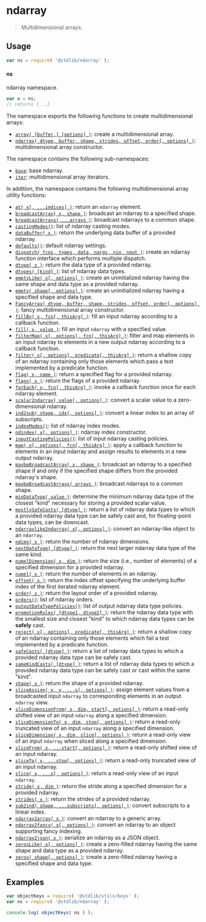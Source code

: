 <!--

@license Apache-2.0

Copyright (c) 2018 The Stdlib Authors.

Licensed under the Apache License, Version 2.0 (the "License");
you may not use this file except in compliance with the License.
You may obtain a copy of the License at

   http://www.apache.org/licenses/LICENSE-2.0

Unless required by applicable law or agreed to in writing, software
distributed under the License is distributed on an "AS IS" BASIS,
WITHOUT WARRANTIES OR CONDITIONS OF ANY KIND, either express or implied.
See the License for the specific language governing permissions and
limitations under the License.

-->

# ndarray

> Multidimensional arrays.

<section class="usage">

## Usage

```javascript
var ns = require( '@stdlib/ndarray' );
```

#### ns

ndarray namespace.

```javascript
var o = ns;
// returns {...}
```

The namespace exports the following functions to create multidimensional arrays:

<!-- <toc pattern="+(array|ctor)"> -->

<div class="namespace-toc">

-   <span class="signature">[`array( [buffer,] [options] )`][@stdlib/ndarray/array]</span><span class="delimiter">: </span><span class="description">create a multidimensional array.</span>
-   <span class="signature">[`ndarray( dtype, buffer, shape, strides, offset, order[, options] )`][@stdlib/ndarray/ctor]</span><span class="delimiter">: </span><span class="description">multidimensional array constructor.</span>

</div>

<!-- </toc> -->

The namespace contains the following sub-namespaces:

<!-- <toc pattern="+(base|iter)"> -->

<div class="namespace-toc">

-   <span class="signature">[`base`][@stdlib/ndarray/base]</span><span class="delimiter">: </span><span class="description">base ndarray.</span>
-   <span class="signature">[`iter`][@stdlib/ndarray/iter]</span><span class="delimiter">: </span><span class="description">multidimensional array iterators.</span>

</div>

<!-- </toc> -->

In addition, the namespace contains the following multidimensional array utility functions:

<!-- <toc pattern="*" > -->

<div class="namespace-toc">

-   <span class="signature">[`at( x[, ...indices] )`][@stdlib/ndarray/at]</span><span class="delimiter">: </span><span class="description">return an `ndarray` element.</span>
-   <span class="signature">[`broadcastArray( x, shape )`][@stdlib/ndarray/broadcast-array]</span><span class="delimiter">: </span><span class="description">broadcast an ndarray to a specified shape.</span>
-   <span class="signature">[`broadcastArrays( ...arrays )`][@stdlib/ndarray/broadcast-arrays]</span><span class="delimiter">: </span><span class="description">broadcast ndarrays to a common shape.</span>
-   <span class="signature">[`castingModes()`][@stdlib/ndarray/casting-modes]</span><span class="delimiter">: </span><span class="description">list of ndarray casting modes.</span>
-   <span class="signature">[`dataBuffer( x )`][@stdlib/ndarray/data-buffer]</span><span class="delimiter">: </span><span class="description">return the underlying data buffer of a provided ndarray.</span>
-   <span class="signature">[`defaults()`][@stdlib/ndarray/defaults]</span><span class="delimiter">: </span><span class="description">default ndarray settings.</span>
-   <span class="signature">[`dispatch( fcns, types, data, nargs, nin, nout )`][@stdlib/ndarray/dispatch]</span><span class="delimiter">: </span><span class="description">create an ndarray function interface which performs multiple dispatch.</span>
-   <span class="signature">[`dtype( x )`][@stdlib/ndarray/dtype]</span><span class="delimiter">: </span><span class="description">return the data type of a provided ndarray.</span>
-   <span class="signature">[`dtypes( [kind] )`][@stdlib/ndarray/dtypes]</span><span class="delimiter">: </span><span class="description">list of ndarray data types.</span>
-   <span class="signature">[`emptyLike( x[, options] )`][@stdlib/ndarray/empty-like]</span><span class="delimiter">: </span><span class="description">create an uninitialized ndarray having the same shape and data type as a provided ndarray.</span>
-   <span class="signature">[`empty( shape[, options] )`][@stdlib/ndarray/empty]</span><span class="delimiter">: </span><span class="description">create an uninitialized ndarray having a specified shape and data type.</span>
-   <span class="signature">[`FancyArray( dtype, buffer, shape, strides, offset, order[, options] )`][@stdlib/ndarray/fancy]</span><span class="delimiter">: </span><span class="description">fancy multidimensional array constructor.</span>
-   <span class="signature">[`fillBy( x, fcn[, thisArg] )`][@stdlib/ndarray/fill-by]</span><span class="delimiter">: </span><span class="description">fill an input ndarray according to a callback function.</span>
-   <span class="signature">[`fill( x, value )`][@stdlib/ndarray/fill]</span><span class="delimiter">: </span><span class="description">fill an input `ndarray` with a specified value.</span>
-   <span class="signature">[`filterMap( x[, options], fcn[, thisArg] )`][@stdlib/ndarray/filter-map]</span><span class="delimiter">: </span><span class="description">filter and map elements in an input ndarray to elements in a new output ndarray according to a callback function.</span>
-   <span class="signature">[`filter( x[, options], predicate[, thisArg] )`][@stdlib/ndarray/filter]</span><span class="delimiter">: </span><span class="description">return a shallow copy of an ndarray containing only those elements which pass a test implemented by a predicate function.</span>
-   <span class="signature">[`flag( x, name )`][@stdlib/ndarray/flag]</span><span class="delimiter">: </span><span class="description">return a specified flag for a provided ndarray.</span>
-   <span class="signature">[`flags( x )`][@stdlib/ndarray/flags]</span><span class="delimiter">: </span><span class="description">return the flags of a provided ndarray.</span>
-   <span class="signature">[`forEach( x, fcn[, thisArg] )`][@stdlib/ndarray/for-each]</span><span class="delimiter">: </span><span class="description">invoke a callback function once for each ndarray element.</span>
-   <span class="signature">[`scalar2ndarray( value[, options] )`][@stdlib/ndarray/from-scalar]</span><span class="delimiter">: </span><span class="description">convert a scalar value to a zero-dimensional ndarray.</span>
-   <span class="signature">[`ind2sub( shape, idx[, options] )`][@stdlib/ndarray/ind2sub]</span><span class="delimiter">: </span><span class="description">convert a linear index to an array of subscripts.</span>
-   <span class="signature">[`indexModes()`][@stdlib/ndarray/index-modes]</span><span class="delimiter">: </span><span class="description">list of ndarray index modes.</span>
-   <span class="signature">[`ndindex( x[, options] )`][@stdlib/ndarray/index]</span><span class="delimiter">: </span><span class="description">ndarray index constructor.</span>
-   <span class="signature">[`inputCastingPolicies()`][@stdlib/ndarray/input-casting-policies]</span><span class="delimiter">: </span><span class="description">list of input ndarray casting policies.</span>
-   <span class="signature">[`map( x[, options], fcn[, thisArg] )`][@stdlib/ndarray/map]</span><span class="delimiter">: </span><span class="description">apply a callback function to elements in an input ndarray and assign results to elements in a new output ndarray.</span>
-   <span class="signature">[`maybeBroadcastArray( x, shape )`][@stdlib/ndarray/maybe-broadcast-array]</span><span class="delimiter">: </span><span class="description">broadcast an ndarray to a specified shape if and only if the specified shape differs from the provided ndarray's shape.</span>
-   <span class="signature">[`maybeBroadcastArrays( arrays )`][@stdlib/ndarray/maybe-broadcast-arrays]</span><span class="delimiter">: </span><span class="description">broadcast ndarrays to a common shape.</span>
-   <span class="signature">[`minDataType( value )`][@stdlib/ndarray/min-dtype]</span><span class="delimiter">: </span><span class="description">determine the minimum ndarray data type of the closest "kind" necessary for storing a provided scalar value.</span>
-   <span class="signature">[`mostlySafeCasts( [dtype] )`][@stdlib/ndarray/mostly-safe-casts]</span><span class="delimiter">: </span><span class="description">return a list of ndarray data types to which a provided ndarray data type can be safely cast and, for floating-point data types, can be downcast.</span>
-   <span class="signature">[`ndarraylike2ndarray( x[, options] )`][@stdlib/ndarray/ndarraylike2ndarray]</span><span class="delimiter">: </span><span class="description">convert an ndarray-like object to an `ndarray`.</span>
-   <span class="signature">[`ndims( x )`][@stdlib/ndarray/ndims]</span><span class="delimiter">: </span><span class="description">return the number of ndarray dimensions.</span>
-   <span class="signature">[`nextDataType( [dtype] )`][@stdlib/ndarray/next-dtype]</span><span class="delimiter">: </span><span class="description">return the next larger ndarray data type of the same kind.</span>
-   <span class="signature">[`numelDimension( x, dim )`][@stdlib/ndarray/numel-dimension]</span><span class="delimiter">: </span><span class="description">return the size (i.e., number of elements) of a specified dimension for a provided ndarray.</span>
-   <span class="signature">[`numel( x )`][@stdlib/ndarray/numel]</span><span class="delimiter">: </span><span class="description">return the number of elements in an ndarray.</span>
-   <span class="signature">[`offset( x )`][@stdlib/ndarray/offset]</span><span class="delimiter">: </span><span class="description">return the index offset specifying the underlying buffer index of the first iterated ndarray element.</span>
-   <span class="signature">[`order( x )`][@stdlib/ndarray/order]</span><span class="delimiter">: </span><span class="description">return the layout order of a provided ndarray.</span>
-   <span class="signature">[`orders()`][@stdlib/ndarray/orders]</span><span class="delimiter">: </span><span class="description">list of ndarray orders.</span>
-   <span class="signature">[`outputDataTypePolicies()`][@stdlib/ndarray/output-dtype-policies]</span><span class="delimiter">: </span><span class="description">list of output ndarray data type policies.</span>
-   <span class="signature">[`promotionRules( [dtype1, dtype2] )`][@stdlib/ndarray/promotion-rules]</span><span class="delimiter">: </span><span class="description">return the ndarray data type with the smallest size and closest "kind" to which ndarray data types can be **safely** cast.</span>
-   <span class="signature">[`reject( x[, options], predicate[, thisArg] )`][@stdlib/ndarray/reject]</span><span class="delimiter">: </span><span class="description">return a shallow copy of an ndarray containing only those elements which fail a test implemented by a predicate function.</span>
-   <span class="signature">[`safeCasts( [dtype] )`][@stdlib/ndarray/safe-casts]</span><span class="delimiter">: </span><span class="description">return a list of ndarray data types to which a provided ndarray data type can be safely cast.</span>
-   <span class="signature">[`sameKindCasts( [dtype] )`][@stdlib/ndarray/same-kind-casts]</span><span class="delimiter">: </span><span class="description">return a list of ndarray data types to which a provided ndarray data type can be safely cast or cast within the same "kind".</span>
-   <span class="signature">[`shape( x )`][@stdlib/ndarray/shape]</span><span class="delimiter">: </span><span class="description">return the shape of a provided ndarray.</span>
-   <span class="signature">[`sliceAssign( x, y, ...s[, options] )`][@stdlib/ndarray/slice-assign]</span><span class="delimiter">: </span><span class="description">assign element values from a broadcasted input `ndarray` to corresponding elements in an output `ndarray` view.</span>
-   <span class="signature">[`sliceDimensionFrom( x, dim, start[, options] )`][@stdlib/ndarray/slice-dimension-from]</span><span class="delimiter">: </span><span class="description">return a read-only shifted view of an input `ndarray` along a specified dimension.</span>
-   <span class="signature">[`sliceDimensionTo( x, dim, stop[, options] )`][@stdlib/ndarray/slice-dimension-to]</span><span class="delimiter">: </span><span class="description">return a read-only truncated view of an input `ndarray` along a specified dimension.</span>
-   <span class="signature">[`sliceDimension( x, dim, slice[, options] )`][@stdlib/ndarray/slice-dimension]</span><span class="delimiter">: </span><span class="description">return a read-only view of an input `ndarray` when sliced along a specified dimension.</span>
-   <span class="signature">[`sliceFrom( x, ...start[, options] )`][@stdlib/ndarray/slice-from]</span><span class="delimiter">: </span><span class="description">return a read-only shifted view of an input ndarray.</span>
-   <span class="signature">[`sliceTo( x, ...stop[, options] )`][@stdlib/ndarray/slice-to]</span><span class="delimiter">: </span><span class="description">return a read-only truncated view of an input ndarray.</span>
-   <span class="signature">[`slice( x, ...s[, options] )`][@stdlib/ndarray/slice]</span><span class="delimiter">: </span><span class="description">return a read-only view of an input `ndarray`.</span>
-   <span class="signature">[`stride( x, dim )`][@stdlib/ndarray/stride]</span><span class="delimiter">: </span><span class="description">return the stride along a specified dimension for a provided ndarray.</span>
-   <span class="signature">[`strides( x )`][@stdlib/ndarray/strides]</span><span class="delimiter">: </span><span class="description">return the strides of a provided ndarray.</span>
-   <span class="signature">[`sub2ind( shape, ...subscripts[, options] )`][@stdlib/ndarray/sub2ind]</span><span class="delimiter">: </span><span class="description">convert subscripts to a linear index.</span>
-   <span class="signature">[`ndarray2array( x )`][@stdlib/ndarray/to-array]</span><span class="delimiter">: </span><span class="description">convert an ndarray to a generic array.</span>
-   <span class="signature">[`ndarray2fancy( x[, options] )`][@stdlib/ndarray/to-fancy]</span><span class="delimiter">: </span><span class="description">convert an ndarray to an object supporting fancy indexing.</span>
-   <span class="signature">[`ndarray2json( x )`][@stdlib/ndarray/to-json]</span><span class="delimiter">: </span><span class="description">serialize an ndarray as a JSON object.</span>
-   <span class="signature">[`zerosLike( x[, options] )`][@stdlib/ndarray/zeros-like]</span><span class="delimiter">: </span><span class="description">create a zero-filled ndarray having the same shape and data type as a provided ndarray.</span>
-   <span class="signature">[`zeros( shape[, options] )`][@stdlib/ndarray/zeros]</span><span class="delimiter">: </span><span class="description">create a zero-filled ndarray having a specified shape and data type.</span>

</div>

<!-- </toc> -->

</section>

<!-- /.usage -->

<section class="examples">

## Examples

<!-- TODO: better examples -->

<!-- eslint no-undef: "error" -->

```javascript
var objectKeys = require( '@stdlib/utils/keys' );
var ns = require( '@stdlib/ndarray' );

console.log( objectKeys( ns ) );
```

</section>

<!-- /.examples -->

<!-- Section for related `stdlib` packages. Do not manually edit this section, as it is automatically populated. -->

<section class="related">

</section>

<!-- /.related -->

<!-- Section for all links. Make sure to keep an empty line after the `section` element and another before the `/section` close. -->

<section class="links">

<!-- <toc-links> -->

[@stdlib/ndarray/at]: https://github.com/stdlib-js/stdlib/tree/develop/lib/node_modules/%40stdlib/ndarray/at

[@stdlib/ndarray/broadcast-array]: https://github.com/stdlib-js/stdlib/tree/develop/lib/node_modules/%40stdlib/ndarray/broadcast-array

[@stdlib/ndarray/broadcast-arrays]: https://github.com/stdlib-js/stdlib/tree/develop/lib/node_modules/%40stdlib/ndarray/broadcast-arrays

[@stdlib/ndarray/casting-modes]: https://github.com/stdlib-js/stdlib/tree/develop/lib/node_modules/%40stdlib/ndarray/casting-modes

[@stdlib/ndarray/data-buffer]: https://github.com/stdlib-js/stdlib/tree/develop/lib/node_modules/%40stdlib/ndarray/data-buffer

[@stdlib/ndarray/defaults]: https://github.com/stdlib-js/stdlib/tree/develop/lib/node_modules/%40stdlib/ndarray/defaults

[@stdlib/ndarray/dispatch]: https://github.com/stdlib-js/stdlib/tree/develop/lib/node_modules/%40stdlib/ndarray/dispatch

[@stdlib/ndarray/dtype]: https://github.com/stdlib-js/stdlib/tree/develop/lib/node_modules/%40stdlib/ndarray/dtype

[@stdlib/ndarray/dtypes]: https://github.com/stdlib-js/stdlib/tree/develop/lib/node_modules/%40stdlib/ndarray/dtypes

[@stdlib/ndarray/empty-like]: https://github.com/stdlib-js/stdlib/tree/develop/lib/node_modules/%40stdlib/ndarray/empty-like

[@stdlib/ndarray/empty]: https://github.com/stdlib-js/stdlib/tree/develop/lib/node_modules/%40stdlib/ndarray/empty

[@stdlib/ndarray/fancy]: https://github.com/stdlib-js/stdlib/tree/develop/lib/node_modules/%40stdlib/ndarray/fancy

[@stdlib/ndarray/fill-by]: https://github.com/stdlib-js/stdlib/tree/develop/lib/node_modules/%40stdlib/ndarray/fill-by

[@stdlib/ndarray/fill]: https://github.com/stdlib-js/stdlib/tree/develop/lib/node_modules/%40stdlib/ndarray/fill

[@stdlib/ndarray/filter-map]: https://github.com/stdlib-js/stdlib/tree/develop/lib/node_modules/%40stdlib/ndarray/filter-map

[@stdlib/ndarray/filter]: https://github.com/stdlib-js/stdlib/tree/develop/lib/node_modules/%40stdlib/ndarray/filter

[@stdlib/ndarray/flag]: https://github.com/stdlib-js/stdlib/tree/develop/lib/node_modules/%40stdlib/ndarray/flag

[@stdlib/ndarray/flags]: https://github.com/stdlib-js/stdlib/tree/develop/lib/node_modules/%40stdlib/ndarray/flags

[@stdlib/ndarray/for-each]: https://github.com/stdlib-js/stdlib/tree/develop/lib/node_modules/%40stdlib/ndarray/for-each

[@stdlib/ndarray/from-scalar]: https://github.com/stdlib-js/stdlib/tree/develop/lib/node_modules/%40stdlib/ndarray/from-scalar

[@stdlib/ndarray/ind2sub]: https://github.com/stdlib-js/stdlib/tree/develop/lib/node_modules/%40stdlib/ndarray/ind2sub

[@stdlib/ndarray/index-modes]: https://github.com/stdlib-js/stdlib/tree/develop/lib/node_modules/%40stdlib/ndarray/index-modes

[@stdlib/ndarray/index]: https://github.com/stdlib-js/stdlib/tree/develop/lib/node_modules/%40stdlib/ndarray/index

[@stdlib/ndarray/input-casting-policies]: https://github.com/stdlib-js/stdlib/tree/develop/lib/node_modules/%40stdlib/ndarray/input-casting-policies

[@stdlib/ndarray/map]: https://github.com/stdlib-js/stdlib/tree/develop/lib/node_modules/%40stdlib/ndarray/map

[@stdlib/ndarray/maybe-broadcast-array]: https://github.com/stdlib-js/stdlib/tree/develop/lib/node_modules/%40stdlib/ndarray/maybe-broadcast-array

[@stdlib/ndarray/maybe-broadcast-arrays]: https://github.com/stdlib-js/stdlib/tree/develop/lib/node_modules/%40stdlib/ndarray/maybe-broadcast-arrays

[@stdlib/ndarray/min-dtype]: https://github.com/stdlib-js/stdlib/tree/develop/lib/node_modules/%40stdlib/ndarray/min-dtype

[@stdlib/ndarray/mostly-safe-casts]: https://github.com/stdlib-js/stdlib/tree/develop/lib/node_modules/%40stdlib/ndarray/mostly-safe-casts

[@stdlib/ndarray/ndarraylike2ndarray]: https://github.com/stdlib-js/stdlib/tree/develop/lib/node_modules/%40stdlib/ndarray/ndarraylike2ndarray

[@stdlib/ndarray/ndims]: https://github.com/stdlib-js/stdlib/tree/develop/lib/node_modules/%40stdlib/ndarray/ndims

[@stdlib/ndarray/next-dtype]: https://github.com/stdlib-js/stdlib/tree/develop/lib/node_modules/%40stdlib/ndarray/next-dtype

[@stdlib/ndarray/numel-dimension]: https://github.com/stdlib-js/stdlib/tree/develop/lib/node_modules/%40stdlib/ndarray/numel-dimension

[@stdlib/ndarray/numel]: https://github.com/stdlib-js/stdlib/tree/develop/lib/node_modules/%40stdlib/ndarray/numel

[@stdlib/ndarray/offset]: https://github.com/stdlib-js/stdlib/tree/develop/lib/node_modules/%40stdlib/ndarray/offset

[@stdlib/ndarray/order]: https://github.com/stdlib-js/stdlib/tree/develop/lib/node_modules/%40stdlib/ndarray/order

[@stdlib/ndarray/orders]: https://github.com/stdlib-js/stdlib/tree/develop/lib/node_modules/%40stdlib/ndarray/orders

[@stdlib/ndarray/output-dtype-policies]: https://github.com/stdlib-js/stdlib/tree/develop/lib/node_modules/%40stdlib/ndarray/output-dtype-policies

[@stdlib/ndarray/promotion-rules]: https://github.com/stdlib-js/stdlib/tree/develop/lib/node_modules/%40stdlib/ndarray/promotion-rules

[@stdlib/ndarray/reject]: https://github.com/stdlib-js/stdlib/tree/develop/lib/node_modules/%40stdlib/ndarray/reject

[@stdlib/ndarray/safe-casts]: https://github.com/stdlib-js/stdlib/tree/develop/lib/node_modules/%40stdlib/ndarray/safe-casts

[@stdlib/ndarray/same-kind-casts]: https://github.com/stdlib-js/stdlib/tree/develop/lib/node_modules/%40stdlib/ndarray/same-kind-casts

[@stdlib/ndarray/shape]: https://github.com/stdlib-js/stdlib/tree/develop/lib/node_modules/%40stdlib/ndarray/shape

[@stdlib/ndarray/slice-assign]: https://github.com/stdlib-js/stdlib/tree/develop/lib/node_modules/%40stdlib/ndarray/slice-assign

[@stdlib/ndarray/slice-dimension-from]: https://github.com/stdlib-js/stdlib/tree/develop/lib/node_modules/%40stdlib/ndarray/slice-dimension-from

[@stdlib/ndarray/slice-dimension-to]: https://github.com/stdlib-js/stdlib/tree/develop/lib/node_modules/%40stdlib/ndarray/slice-dimension-to

[@stdlib/ndarray/slice-dimension]: https://github.com/stdlib-js/stdlib/tree/develop/lib/node_modules/%40stdlib/ndarray/slice-dimension

[@stdlib/ndarray/slice-from]: https://github.com/stdlib-js/stdlib/tree/develop/lib/node_modules/%40stdlib/ndarray/slice-from

[@stdlib/ndarray/slice-to]: https://github.com/stdlib-js/stdlib/tree/develop/lib/node_modules/%40stdlib/ndarray/slice-to

[@stdlib/ndarray/slice]: https://github.com/stdlib-js/stdlib/tree/develop/lib/node_modules/%40stdlib/ndarray/slice

[@stdlib/ndarray/stride]: https://github.com/stdlib-js/stdlib/tree/develop/lib/node_modules/%40stdlib/ndarray/stride

[@stdlib/ndarray/strides]: https://github.com/stdlib-js/stdlib/tree/develop/lib/node_modules/%40stdlib/ndarray/strides

[@stdlib/ndarray/sub2ind]: https://github.com/stdlib-js/stdlib/tree/develop/lib/node_modules/%40stdlib/ndarray/sub2ind

[@stdlib/ndarray/to-array]: https://github.com/stdlib-js/stdlib/tree/develop/lib/node_modules/%40stdlib/ndarray/to-array

[@stdlib/ndarray/to-fancy]: https://github.com/stdlib-js/stdlib/tree/develop/lib/node_modules/%40stdlib/ndarray/to-fancy

[@stdlib/ndarray/to-json]: https://github.com/stdlib-js/stdlib/tree/develop/lib/node_modules/%40stdlib/ndarray/to-json

[@stdlib/ndarray/zeros-like]: https://github.com/stdlib-js/stdlib/tree/develop/lib/node_modules/%40stdlib/ndarray/zeros-like

[@stdlib/ndarray/zeros]: https://github.com/stdlib-js/stdlib/tree/develop/lib/node_modules/%40stdlib/ndarray/zeros

[@stdlib/ndarray/base]: https://github.com/stdlib-js/stdlib/tree/develop/lib/node_modules/%40stdlib/ndarray/base

[@stdlib/ndarray/iter]: https://github.com/stdlib-js/stdlib/tree/develop/lib/node_modules/%40stdlib/ndarray/iter

[@stdlib/ndarray/array]: https://github.com/stdlib-js/stdlib/tree/develop/lib/node_modules/%40stdlib/ndarray/array

[@stdlib/ndarray/ctor]: https://github.com/stdlib-js/stdlib/tree/develop/lib/node_modules/%40stdlib/ndarray/ctor

<!-- </toc-links> -->

</section>

<!-- /.links -->
